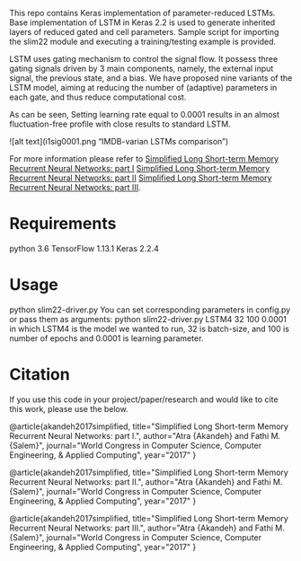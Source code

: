 
This repo contains Keras implementation of parameter-reduced LSTMs. Base implementation of LSTM in Keras 2.2 is used to generate inherited layers of reduced gated and cell parameters. Sample script for importing the slim22 module and executing a training/testing example is provided.

LSTM uses gating mechanism to control the signal flow. It possess three gating signals driven by 3 main components, namely, the external input signal, the previous state, and a bias. We have proposed nine variants of the LSTM model, aiming at reducing the number of (adaptive) parameters in each gate, and thus reduce computational cost. 

As can be seen, Setting learning rate equal to 0.0001 results in an almost fluctuation-free profile with close results to standard LSTM.


![alt text](i1sig0001.png “IMDB-varian LSTMs comparison”)


For more information please refer to 
[Simplified Long Short-term Memory Recurrent Neural Networks: part I](https://arxiv.org/abs/1707.04619)
[Simplified Long Short-term Memory Recurrent Neural Networks: part II](https://arxiv.org/abs/1701.05923)
[Simplified Long Short-term Memory Recurrent Neural Networks: part III](https://arxiv.org/abs/1707.04626).



# Requirements
python 3.6
TensorFlow 1.13.1
Keras 2.2.4

# Usage
python slim22-driver.py
You can set corresponding parameters in config.py or pass them as arguments: 
python slim22-driver.py LSTM4 32 100 0.0001
in which LSTM4 is the model we wanted to run, 32 is batch-size, and 100 is number of epochs and 0.0001 is learning parameter.

# Citation
If you use this code in your project/paper/research and would like to cite this work, please use the below.

@article{akandeh2017simplified,
	title="Simplified Long Short-term Memory Recurrent Neural Networks: part I.",
	author="Atra {Akandeh} and Fathi M. {Salem}",
	journal="World Congress in Computer Science, Computer Engineering,
    \& Applied Computing",
	year="2017"
}

@article{akandeh2017simplified,
	title="Simplified Long Short-term Memory Recurrent Neural Networks: part II.",
	author="Atra {Akandeh} and Fathi M. {Salem}",
	journal="World Congress in Computer Science, Computer Engineering,
    \& Applied Computing",
	year="2017"
}

@article{akandeh2017simplified,
	title="Simplified Long Short-term Memory Recurrent Neural Networks: part III.",
	author="Atra {Akandeh} and Fathi M. {Salem}",
	journal="World Congress in Computer Science, Computer Engineering,
    \& Applied Computing",
	year="2017"
}

